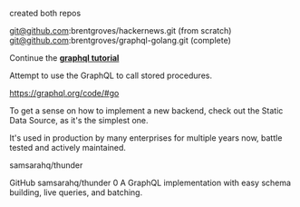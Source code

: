 
created both repos

<git@github.com>:brentgroves/hackernews.git (from scratch)
<git@github.com>:brentgroves/graphql-golang.git (complete)

Continue the **[graphql tutorial](https://www.howtographql.com/graphql-go/1-getting-started/)**

Attempt to use the GraphQL to call stored procedures.

https://graphql.org/code/#go

To get a sense on how to implement a new backend, check out the Static Data Source, as it's the simplest one.

It's used in production by many enterprises for multiple years now, battle tested and actively maintained.

samsarahq/thunder

GitHub
samsarahq/thunder
0
A GraphQL implementation with easy schema building, live queries, and batching.
